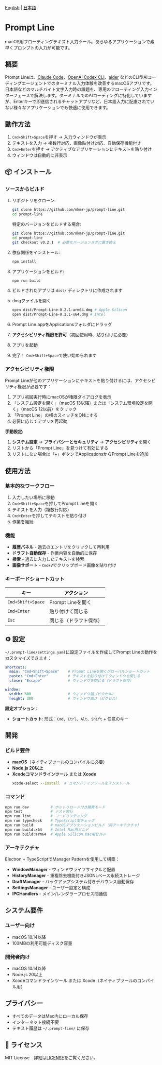 [English](README.md) | [日本語](README_ja.md)

# Prompt Line

macOS用フローティングテキスト入力ツール。あらゆるアプリケーションで素早くプロンプトの入力が可能です。

## 概要

Prompt Lineは、[Claude Code](https://github.com/anthropics/claude-code)、[OpenAI Codex CLI](https://github.com/openai/codex)、[aider](https://github.com/paul-gauthier/aider) などのCLI型AIコーディングエージェントでのターミナル入力体験を改善するmacOSアプリです。
日本語などのマルチバイト文字入力時の課題を、専用のフローティング入力インターフェースで解決します。ターミナルでのAIコーディングに特化していますが、Enterキーで即送信されるチャットアプリなど、日本語入力に配慮されていない様々なアプリケーションでも快適に使用できます。

## 動作方法

1. `Cmd+Shift+Space`を押す → 入力ウィンドウが表示
2. テキストを入力 → 複数行対応、画像貼付け対応、自動保存機能付き  
3. `Cmd+Enter`を押す → アクティブなアプリケーションにテキストを貼り付け
4. ウィンドウは自動的に非表示

## 📦 インストール

### ソースからビルド

1. リポジトリをクローン:
   ```bash
   git clone https://github.com/nkmr-jp/prompt-line.git
   cd prompt-line
   ```

   特定のバージョンをビルドする場合:
   ```bash
   git clone https://github.com/nkmr-jp/prompt-line.git
   cd prompt-line
   git checkout v0.2.1  # 必要なバージョンタグに置き換え
   ```

2. 依存関係をインストール:
   ```bash
   npm install
   ```

3. アプリケーションをビルド:
   ```bash
   npm run build
   ```

4. ビルドされたアプリは `dist/` ディレクトリに作成されます
5. dmgファイルを開く
   ```bash
   open dist/Prompt-Line-0.2.1-arm64.dmg # Apple Silicon
   open dist/Prompt-Line-0.2.1-x64.dmg # Intel
   ```
6. Prompt Line.appをApplicationsフォルダにドラッグ
7. **アクセシビリティ権限を許可**（初回使用時、貼り付けに必要）
8. アプリを起動
9. 完了！ `Cmd+Shift+Space`で使い始められます

### アクセシビリティ権限

Prompt Lineが他のアプリケーションにテキストを貼り付けるには、アクセシビリティ権限が必要です：

1. アプリ初回実行時にmacOSが権限ダイアログを表示
2. 「システム設定を開く」（macOS 13以降）または「システム環境設定を開く」（macOS 12以前）をクリック
3. 「Prompt Line」の横のスイッチをONにする
4. 必要に応じてアプリを再起動

**手動設定:**
1. **システム設定** → **プライバシーとセキュリティ** → **アクセシビリティ**を開く
2. リストから「Prompt Line」を見つけて有効にする
3. リストにない場合は「+」ボタンでApplicationsからPrompt Lineを追加

## 使用方法

### 基本的なワークフロー
1. 入力したい場所に移動
2. `Cmd+Shift+Space`を押してPrompt Lineを開く
3. テキストを入力（複数行対応）
4. `Cmd+Enter`を押してテキストを貼り付け
5. 作業を継続

### 機能

- **履歴パネル** - 過去のエントリをクリックして再利用
- **ドラフト自動保存** - 作業内容を自動的に保存
- **検索** - 過去に入力したテキストを検索
- **画像サポート** - `Cmd+V`でクリップボード画像を貼り付け

### キーボードショートカット

| キー | アクション |
|-----|--------|
| `Cmd+Shift+Space` | Prompt Lineを開く |
| `Cmd+Enter` | 貼り付けて閉じる |
| `Esc` | 閉じる（ドラフト保存） |

## ⚙️ 設定

`~/.prompt-line/settings.yaml`に設定ファイルを作成してPrompt Lineの動作をカスタマイズできます：

```yaml
shortcuts:
  main: "Cmd+Shift+Space"    # Prompt Lineを開くグローバルショートカット
  paste: "Cmd+Enter"         # テキストを貼り付けてウィンドウを閉じる
  close: "Escape"            # ウィンドウを閉じる（ドラフト保存）

window:
  width: 600                 # ウィンドウ幅（ピクセル）
  height: 300                # ウィンドウ高さ（ピクセル）
```

**設定オプション：**

- **ショートカット**: 形式：`Cmd`、`Ctrl`、`Alt`、`Shift` + 任意のキー

## 開発

### ビルド要件

- **macOS**（ネイティブツールのコンパイルに必要）
- **Node.js 20以上**
- **Xcodeコマンドラインツール** または **Xcode**
  ```bash
  xcode-select --install  # コマンドラインツールをインストール
  ```

### コマンド
```bash
npm run dev          # ホットリロード付き開発モード
npm test             # テスト実行
npm run lint         # コードリンティング
npm run typecheck    # TypeScript型チェック
npm run build        # macOSアプリケーションビルド（両アーキテクチャ）
npm run build:x64    # Intel Mac用ビルド
npm run build:arm64  # Apple Silicon Mac用ビルド
```

### アーキテクチャ
Electron + TypeScriptでManager Patternを使用して構築：

- **WindowManager** - ウィンドウライフサイクルと配置
- **HistoryManager** - 重複除去機能付きJSONLベース永続ストレージ
- **DraftManager** - バックアップシステム付きデバウンス自動保存
- **SettingsManager** - ユーザー設定と構成
- **IPCHandlers** - メイン/レンダラープロセス間通信

## システム要件

### ユーザー向け
- macOS 10.14以降
- 100MBの利用可能ディスク容量

### 開発者向け
- macOS 10.14以降
- Node.js 20以上
- Xcodeコマンドラインツール または Xcode（ネイティブツールのコンパイル用）

## プライバシー

- すべてのデータはMac内にローカル保存
- インターネット接続不要
- テキスト履歴は `~/.prompt-line/` に保存

## 📄 ライセンス

MIT License - 詳細は[LICENSE](./LICENSE)をご覧ください。
